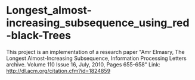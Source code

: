 # Longest_almost-increasing_subsequence_using_red-black-Trees

This project is an implementation of a research paper "Amr Elmasry, The Longest Almost-Increasing Subsequence, Information Processing Letters archive. Volume 110 Issue 16, July, 2010, Pages 655-658"
Link: http://dl.acm.org/citation.cfm?id=1824859
